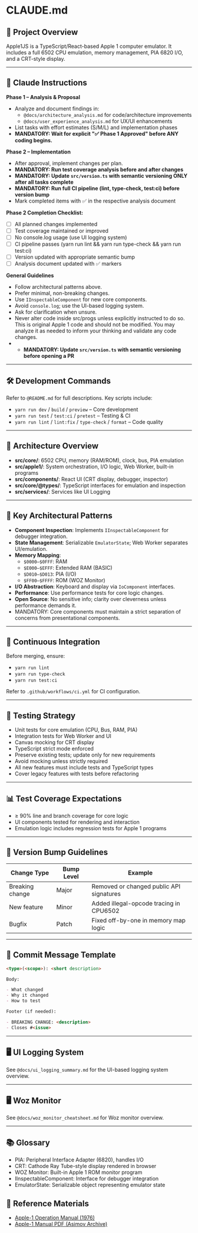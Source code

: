 # CLAUDE.md

## 🧠 Project Overview

Apple1JS is a TypeScript/React-based Apple 1 computer emulator. It includes a full 6502 CPU emulation, memory management, PIA 6820 I/O, and a CRT-style display.

---

## 🧠 Claude Instructions

**Phase 1 – Analysis & Proposal**

- Analyze and document findings in:
    - `@docs/architecture_analysis.md` for code/architecture improvements
    - `@docs/user_experience_analysis.md` for UX/UI enhancements
- List tasks with effort estimates (S/M/L) and implementation phases
- **MANDATORY: Wait for explicit "✅ Phase 1 Approved" before ANY coding begins.**

**Phase 2 – Implementation**

- After approval, implement changes per plan.
- **MANDATORY: Run test coverage analysis before and after changes**
- **MANDATORY: Update `src/version.ts` with semantic versioning ONLY after all tasks complete**
- **MANDATORY: Run full CI pipeline (lint, type-check, test:ci) before version bump**
- Mark completed items with ✅ in the respective analysis document

**Phase 2 Completion Checklist:**

- [ ] All planned changes implemented
- [ ] Test coverage maintained or improved
- [ ] No console.log usage (use UI logging system)
- [ ] CI pipeline passes (yarn run lint && yarn run type-check && yarn run test:ci)
- [ ] Version updated with appropriate semantic bump
- [ ] Analysis document updated with ✅ markers

**General Guidelines**

- Follow architectural patterns above.
- Prefer minimal, non-breaking changes.
- Use `IInspectableComponent` for new core components.
- Avoid `console.log`; use the UI-based logging system.
- Ask for clarification when unsure.
- Never alter code inside src/progs unless explicitly instructed to do so. This is original Apple 1 code and should not be modified. You may analyze it as needed to inform your thinking and validate any code changes.
-   - **MANDATORY: Update `src/version.ts` with semantic versioning before opening a PR**

---

## 🛠 Development Commands

Refer to `@README.md` for full descriptions. Key scripts include:

- `yarn run dev` / `build` / `preview` – Core development
- `yarn run test` / `test:ci` / `pretest` – Testing & CI
- `yarn run lint` / `lint:fix` / `type-check` / `format` – Code quality

---

## 🧱 Architecture Overview

- **src/core/**: 6502 CPU, memory (RAM/ROM), clock, bus, PIA emulation
- **src/apple1/**: System orchestration, I/O logic, Web Worker, built-in programs
- **src/components/**: React UI (CRT display, debugger, inspector)
- **src/core/@types/**: TypeScript interfaces for emulation and inspection
- **src/services/**: Services like UI Logging

---

## 🧩 Key Architectural Patterns

- **Component Inspection**: Implements `IInspectableComponent` for debugger integration.
- **State Management**: Serializable `EmulatorState`; Web Worker separates UI/emulation.
- **Memory Mapping**:
    - `$0000–$0FFF`: RAM
    - `$E000–$EFFF`: Extended RAM (BASIC)
    - `$D010–$D013`: PIA (I/O)
    - `$FF00–$FFFF`: ROM (WOZ Monitor)
- **I/O Abstraction**: Keyboard and display via `IoComponent` interfaces.
- **Performance**: Use performance tests for core logic changes.
- **Open Source**: No sensitive info; clarity over cleverness unless performance demands it.
- MANDATORY: Core components must maintain a strict separation of concerns from presentational components.

---

## 🚀 Continuous Integration

Before merging, ensure:

- `yarn run lint`
- `yarn run type-check`
- `yarn run test:ci`

Refer to `.github/workflows/ci.yml` for CI configuration.

---

## 🧪 Testing Strategy

- Unit tests for core emulation (CPU, Bus, RAM, PIA)
- Integration tests for Web Worker and UI
- Canvas mocking for CRT display
- TypeScript strict mode enforced
- Preserve existing tests; update only for new requirements
- Avoid mocking unless strictly required
- All new features must include tests and TypeScript types
- Cover legacy features with tests before refactoring

---

## 📊 Test Coverage Expectations

- ≥ 90% line and branch coverage for core logic
- UI components tested for rendering and interaction
- Emulation logic includes regression tests for Apple 1 programs

---

## 🔢 Version Bump Guidelines

| Change Type     | Bump Level | Example                                  |
| --------------- | ---------- | ---------------------------------------- |
| Breaking change | Major      | Removed or changed public API signatures |
| New feature     | Minor      | Added illegal-opcode tracing in CPU6502  |
| Bugfix          | Patch      | Fixed off-by-one in memory map logic     |

---

## 📝 Commit Message Template

```markdown
<type>(<scope>): <short description>

Body:

- What changed
- Why it changed
- How to test

Footer (if needed):

- BREAKING CHANGE: <description>
- Closes #<issue>
```

---

## 🖥️ UI Logging System

See `@docs/ui_logging_summary.md` for the UI-based logging system overview.

---

## 🖥️ Woz Monitor

See `@docs/woz_monitor_cheatsheet.md` for Woz monitor overview.

---

## 📚 Glossary

- PIA: Peripheral Interface Adapter (6820), handles I/O
- CRT: Cathode Ray Tube-style display rendered in browser
- WOZ Monitor: Built-in Apple 1 ROM monitor program
- IInspectableComponent: Interface for debugger integration
- EmulatorState: Serializable object representing emulator state

## 🔗 Reference Materials

- [Apple-1 Operation Manual (1976)](https://archive.org/details/Apple-1_Operation_Manual_1976_Apple_a)
- [Apple-1 Manual PDF (Asimov Archive)](https://mirrors.apple2.org.za/ftp.apple.asimov.net/documentation/apple1/apple1manual_alt.pdf)
